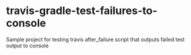 travis-gradle-test-failures-to-console
======================================

Sample project for testing travis after_failure script that outputs failed test output to console
